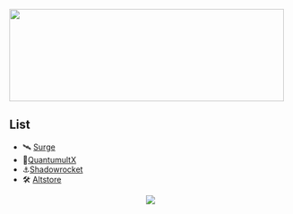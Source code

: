 <p>
  <img align="center" width="490" height="165" src="https://github-readme-stats.vercel.app/api?username=Obsidian99&show_icons=true&theme=tokyonight"/>
</p>

## List
 - 🛰 [Surge](https://obsidian99.github.io/Script/)
 - 🚀[QuantumultX](https://obsidian99.github.io/Script/)
 - ⚓️[Shadowrocket](https://obsidian99.github.io/Script/)
 - 🛠 [Altstore](https://obsidian99.github.io/Script/)
 

<p align="center">
    <a href="https://t.me/kicktt"><img src="https://img.shields.io/badge/Telegram-%2352A4DB.svg?&style=social&logo=telegram&logoColor=white" /></a>
</p>
